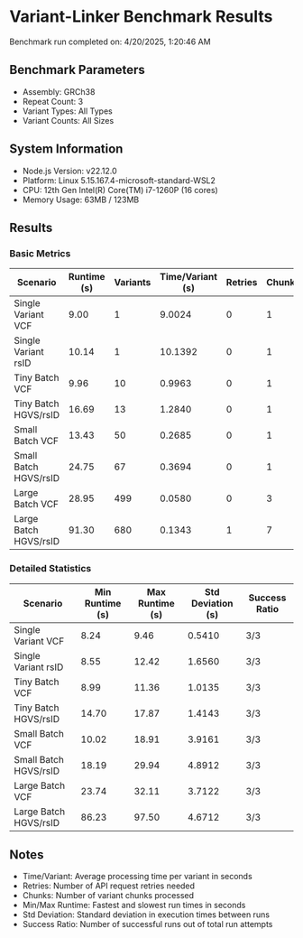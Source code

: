 # Variant-Linker Benchmark Results

Benchmark run completed on: 4/20/2025, 1:20:46 AM

## Benchmark Parameters

- Assembly: GRCh38
- Repeat Count: 3
- Variant Types: All Types
- Variant Counts: All Sizes

## System Information

- Node.js Version: v22.12.0
- Platform: Linux 5.15.167.4-microsoft-standard-WSL2
- CPU: 12th Gen Intel(R) Core(TM) i7-1260P (16 cores)
- Memory Usage: 63MB / 123MB

## Results

### Basic Metrics

| Scenario | Runtime (s) | Variants | Time/Variant (s) | Retries | Chunks |
| --- | --- | --- | --- | --- | --- |
| Single Variant VCF | 9.00 | 1 | 9.0024 | 0 | 1 |
| Single Variant rsID | 10.14 | 1 | 10.1392 | 0 | 1 |
| Tiny Batch VCF | 9.96 | 10 | 0.9963 | 0 | 1 |
| Tiny Batch HGVS/rsID | 16.69 | 13 | 1.2840 | 0 | 1 |
| Small Batch VCF | 13.43 | 50 | 0.2685 | 0 | 1 |
| Small Batch HGVS/rsID | 24.75 | 67 | 0.3694 | 0 | 1 |
| Large Batch VCF | 28.95 | 499 | 0.0580 | 0 | 3 |
| Large Batch HGVS/rsID | 91.30 | 680 | 0.1343 | 1 | 7 |

### Detailed Statistics

| Scenario | Min Runtime (s) | Max Runtime (s) | Std Deviation (s) | Success Ratio |
| --- | --- | --- | --- | --- |
| Single Variant VCF | 8.24 | 9.46 | 0.5410 | 3/3 |
| Single Variant rsID | 8.55 | 12.42 | 1.6560 | 3/3 |
| Tiny Batch VCF | 8.99 | 11.36 | 1.0135 | 3/3 |
| Tiny Batch HGVS/rsID | 14.70 | 17.87 | 1.4143 | 3/3 |
| Small Batch VCF | 10.02 | 18.91 | 3.9161 | 3/3 |
| Small Batch HGVS/rsID | 18.19 | 29.94 | 4.8912 | 3/3 |
| Large Batch VCF | 23.74 | 32.11 | 3.7122 | 3/3 |
| Large Batch HGVS/rsID | 86.23 | 97.50 | 4.6712 | 3/3 |

## Notes

- Time/Variant: Average processing time per variant in seconds
- Retries: Number of API request retries needed
- Chunks: Number of variant chunks processed
- Min/Max Runtime: Fastest and slowest run times in seconds
- Std Deviation: Standard deviation in execution times between runs
- Success Ratio: Number of successful runs out of total run attempts
